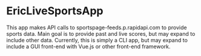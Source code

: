 # EricLiveSportsApp
This app makes API calls to sportspage-feeds.p.rapidapi.com to provide sports data. Main goal is to provide past and live scores, but may expand to include other data. Currently, this is simply a CLI app, but may expand to include a GUI front-end with Vue.js or other front-end framework.
